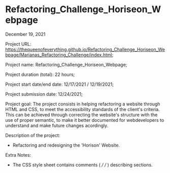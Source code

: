 # Refactoring_Challenge_Horiseon_Webpage

December 19,  2021

Project URL: https://thequeenofeverything.github.io/Refactoring_Challenge_Horiseon_Webpage/Marianas_Refactoring_Challenge/index.html;


Project name: Refactoring_Challenge_Horiseon_Webpage;


Project duration (total): 22 hours;


Project start date/end date: 12/17/2021 / 12/19/2021;


Project submission date: 12/24/2021;


Project goal: The project consists in helping refactoring a website through HTML and CSS, to meet the accessibility standards of the client's criteria. This can be achieved through correcting the website's structure with the use of proper semantic, to make it better documented for webdevelopers to understand and make future changes acordingly.



Description of the project:
- Refactoring and redesigning the 'Horison' Website. 




Extra Notes:
- The CSS style sheet contains comments ( */ /* ) describing sections.
